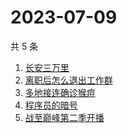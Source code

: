 # 2023-07-09

共 5 条

<!-- BEGIN -->
<!-- 最后更新时间 Sun Jul 09 2023 14:10:28 GMT+0800 (China Standard Time) -->

1. [长安三万里](https://www.zhihu.com/search?q=长安三万里)
1. [离职后怎么退出工作群](https://www.zhihu.com/search?q=离职后怎么退出工作群)
1. [多地接连确诊猴痘](https://www.zhihu.com/search?q=多地接连确诊猴痘)
1. [程序员的暗号](https://www.zhihu.com/search?q=程序员的暗号)
1. [战至巅峰第二季开播](https://www.zhihu.com/search?q=战至巅峰第二季开播)

<!-- END -->
